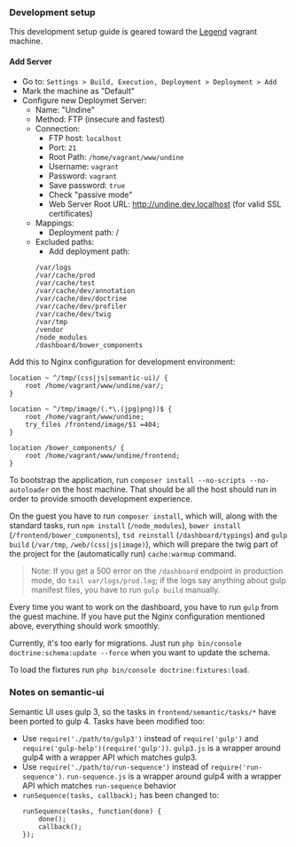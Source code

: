 ### Development setup

This development setup guide is geared toward the [Legend](https://github.com/Briareos/Legend) vagrant machine.

#### Add Server

- Go to: `Settings > Build, Execution, Deployment > Deployment > Add`
- Mark the machine as "Default"
- Configure new Deploymet Server:
    - Name: "Undine"
    - Method: FTP (insecure and fastest)
    - Connection:
        - FTP host: `localhost`
        - Port: `21`
    	- Root Path: `/home/vagrant/www/undine`
    	- Username: `vagrant`
    	- Password: `vagrant`
    	- Save password: `true`
    	- Check "passive mode"
    	- Web Server Root URL: http://undine.dev.localhost (for valid SSL certificates)
    - Mappings:
    	- Deployment path: /
    - Excluded paths:
    	- Add deployment path:
    	```
    	/var/logs
    	/var/cache/prod
    	/var/cache/test
    	/var/cache/dev/annotation
    	/var/cache/dev/doctrine
    	/var/cache/dev/profiler
    	/var/cache/dev/twig
    	/var/tmp
    	/vendor
    	/node_modules
    	/dashboard/bower_components
    	```

Add this to Nginx configuration for development environment:

	location ~ ^/tmp/(css|js|semantic-ui)/ {
        root /home/vagrant/www/undine/var/;
	}

    location ~ ^/tmp/image/(.*\.(jpg|png))$ {
        root /home/vagrant/www/undine;
        try_files /frontend/image/$1 =404;
    }

    location /bower_components/ {
        root /home/vagrant/www/undine/frontend;
    }

To bootstrap the application, run `composer install --no-scripts --no-autoloader` on the host machine.
That should be all the host should run in order to provide smooth development experience.

On the guest you have to run `composer install`, which will, along with the standard tasks, run `npm install`
(`/node_modules`), `bower install` (`/frontend/bower_components`), `tsd reinstall` (`/dashboard/typings`)
and `gulp build` (`/var/tmp`, `/web/(css|js|image)`), which will prepare the twig part of the project for
the (automatically run) `cache:warmup` command.

>Note: If you get a 500 error on the `/dashboard` endpoint in production mode, do `tail var/logs/prod.log`; if the
logs say anything about gulp manifest files, you have to run `gulp build` manually.

Every time you want to work on the dashboard, you have to run `gulp` from the guest machine. If you have put the Nginx
configuration mentioned above, everything should work smoothly.

Currently, it's too early for migrations. Just run `php bin/console doctrine:schema:update --force` when you want to
update the schema.

To load the fixtures run `php bin/console doctrine:fixtures:load`.

### Notes on semantic-ui

Semantic UI uses gulp 3, so the tasks in `frontend/semantic/tasks/*` have been ported to gulp 4. Tasks have been modified too:

- Use `require('./path/to/gulp3')` instead of `require('gulp')` and `require('gulp-help')(require('gulp'))`. `gulp3.js` is a wrapper around gulp4 with a wrapper API which matches gulp3.
- Use `require('./path/to/run-sequence')` instead of `require('run-sequence')`. `run-sequence.js` is a wrapper around gulp4 with a wrapper API which matches `run-sequence` behavior
- `runSequence(tasks, callback);` has been changed to:
	```
	runSequence(tasks, function(done) {
		done();
		callback();
	});
	```
